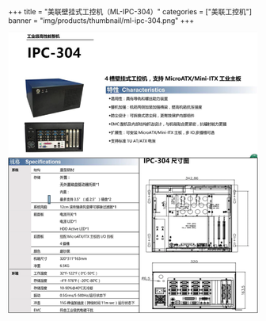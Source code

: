 +++
title = "美联壁挂式工控机（ML-IPC-304）"
categories = ["美联工控机"]
banner = "img/products/thumbnail/ml-ipc-304.png"
+++

![alt](3.png)
